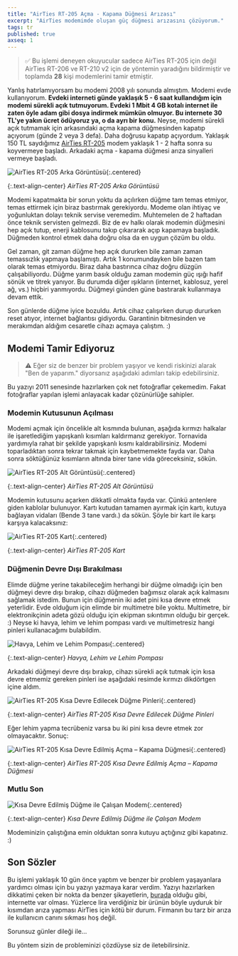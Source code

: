 ```yaml
---
title: "AirTies RT-205 Açma - Kapama Düğmesi Arızası"
excerpt: "AirTies modemimde oluşan güç düğmesi arızasını çözüyorum."
tags: tr
published: true
axseq: 1
---
```


> ✅ Bu işlemi deneyen okuyucular sadece AirTies RT-205 için değil AirTies RT-206
> ve RT-210 v2 için de yöntemin yaradığını bildirmiştir ve toplamda **28** kişi
> modemlerini tamir etmiştir.

Yanlış hatırlamıyorsam bu modemi 2008 yılı sonunda almıştım. Modemi evde
kullanıyorum. **Evdeki interneti günde yaklaşık 5 - 6 saat kullandığım için
modemi sürekli açık tutmuyorum. Evdeki 1 Mbit 4 GB kotalı internet ile zaten
öyle adam gibi dosya indirmek mümkün olmuyor. Bu internete 30 TL'ye yakın ücret
ödüyoruz ya, o da ayrı bir konu.** Neyse, modemi sürekli açık tutmamak için
arkasındaki açma kapama düğmesinden kapatıp açıyorum (günde 2 veya 3 defa). Daha
doğrusu kapatıp açıyordum. Yaklaşık 150 TL saydığımız [AirTies RT-205](http://www.airties.com.tr/datasheets/RT205TR_DS.pdf)
modem yaklaşık 1 - 2 hafta sonra su koyvermeye başladı.
Arkadaki açma - kapama düğmesi arıza sinyalleri vermeye başladı.

![AirTies RT-205 Arka Görüntüsü](/assets/img/11/1-a.jpg){:.centered}

{:.text-align-center}
*AirTies RT-205 Arka Görüntüsü*

Modemi kapatmakta bir sorun yoktu da açılırken düğme tam temas etmiyor, temas
ettirmek için biraz bastırmak gerekiyordu. Modeme olan ihtiyaç ve yoğunluktan
dolayı teknik servise veremedim. Muhtemelen de 2 haftadan önce teknik servisten
gelmezdi. Biz de ev halkı olarak modemin düğmesini hep açık tutup, enerji
kablosunu takıp çıkararak açıp kapamaya başladık. Düğmeden kontrol etmek daha
doğru olsa da en uygun çözüm bu oldu.

Gel zaman, git zaman düğme hep açık dururken bile zaman zaman temassızlık
yapmaya başlamıştı. Artık 1 konumundayken bile bazen tam olarak temas etmiyordu.
Biraz daha bastırınca cihaz doğru düzgün çalışabiliyordu. Düğme yarım basık
olduğu zaman modemin güç ışığı hafif sönük ve titrek yanıyor. Bu durumda diğer
ışıkların (internet, kablosuz, yerel ağ, vs.) hiçbiri yanmıyordu. Düğmeyi günden
güne bastırarak kullanmaya devam ettik.

Son günlerde düğme iyice bozuldu. Artık cihaz çalışırken durup dururken reset
atıyor, internet bağlantısı gidiyordu. Garantinin bitmesinden ve merakımdan
aldığım cesaretle cihazı açmaya çalıştım. :)

## Modemi Tamir Ediyoruz

> ⚠️ Eğer siz de benzer bir problem yaşıyor ve kendi riskinizi alarak "Ben de
> yaparım." diyorsanız aşağıdaki adımları takip edebilirsiniz.

Bu yazıyı 2011 senesinde hazırlarken çok net fotoğraflar çekemedim. Fakat
fotoğraflar yapılan işlemi anlayacak kadar çözünürlüğe sahipler.

### Modemin Kutusunun Açılması

Modemi açmak için öncelikle alt kısmında bulunan, aşağıda kırmızı halkalar ile
işaretlediğim yapışkanlı kısımları kaldırmanız gerekiyor. Tornavida yardımıyla
rahat bir şekilde yapışkanlı kısmı kaldırabilirsiniz. Modemi toparladıktan sonra
tekrar takmak için kaybetmemekte fayda var. Daha sonra söktüğünüz kısımların
altında birer tane vida göreceksiniz, sökün.

![AirTies RT-205 Alt Görüntüsü](/assets/img/11/1-b.jpg){:.centered}

{:.text-align-center}
*AirTies RT-205 Alt Görüntüsü*

Modemin kutusunu açarken dikkatli olmakta fayda var. Çünkü antenlere giden
kablolar bulunuyor. Kartı kutudan tamamen ayırmak için kartı, kutuya bağlayan
vidaları (Bende 3 tane vardı.) da sökün. Şöyle bir kart ile karşı karşıya
kalacaksınız:

![AirTies RT-205 Kart](/assets/img/11/1-c.jpg){:.centered}

{:.text-align-center}
*AirTies RT-205 Kart*

### Düğmenin Devre Dışı Bırakılması

Elimde düğme yerine takabileceğim herhangi bir düğme olmadığı için ben düğmeyi
devre dışı bırakıp, cihazı düğmeden bağımsız olarak açık kalmasını sağlamak
istedim. Bunun için düğmenin iki adet pini kısa devre etmek yeterlidir. Evde
olduğum için elimde bir multimetre bile yoktu. Multimetre, bir elektronikçinin
adeta gözü olduğu için ekipman sıkıntımın olduğu bir gerçek. :) Neyse ki havya,
lehim ve lehim pompası vardı ve multimetresiz hangi pinleri kullanacağımı
bulabildim.

![Havya, Lehim ve Lehim Pompası](/assets/img/11/1-d.jpg){:.centered}

{:.text-align-center}
*Havya, Lehim ve Lehim Pompası*

Arkadaki düğmeyi devre dışı bırakıp, cihazı sürekli açık tutmak için kısa devre
etmemiz gereken pinleri ise aşağıdaki resimde kırmızı dikdörtgen içine aldım.

![AirTies RT-205 Kısa Devre Edilecek Düğme Pinleri](/assets/img/11/1-e.jpg){:.centered}

{:.text-align-center}
*AirTies RT-205 Kısa Devre Edilecek Düğme Pinleri*

Eğer lehim yapma tecrübeniz varsa bu iki pini kısa devre etmek zor olmayacaktır.
Sonuç:

![AirTies RT-205 Kısa Devre Edilmiş Açma – Kapama Düğmesi](/assets/img/11/1-f.jpg){:.centered}

{:.text-align-center}
*AirTies RT-205 Kısa Devre Edilmiş Açma – Kapama Düğmesi*

### Mutlu Son

![Kısa Devre Edilmiş Düğme ile Çalışan Modem](/assets/img/11/1-g.jpg){:.centered}

{:.text-align-center}
*Kısa Devre Edilmiş Düğme ile Çalışan Modem*

Modeminizin çalıştığına emin olduktan sonra kutuyu açtığınız gibi kapatınız. :)

## Son Sözler

Bu işlemi yaklaşık 10 gün önce yaptım ve benzer bir problem yaşayanlara yardımcı
olması için bu yazıyı yazmaya karar verdim. Yazıyı hazırlarken dikkatimi çeken
bir nokta da benzer şikayetlerin,
[burada](http://www.sikayetvar.com/sikayet/no/772246/g/AIRTIES+Arizali+Cihazini+Onarmiyor!)
olduğu gibi, internette var olması. Yüzlerce lira verdiğiniz bir ürünün böyle
uyduruk bir kısımdan arıza yapması AirTies için kötü bir durum. Firmanın bu tarz
bir arıza ile kullanıcın canını sıkması hoş değil.

Sorunsuz günler dileği ile…

Bu yöntem sizin de probleminizi çözdüyse siz de iletebilirsiniz.
